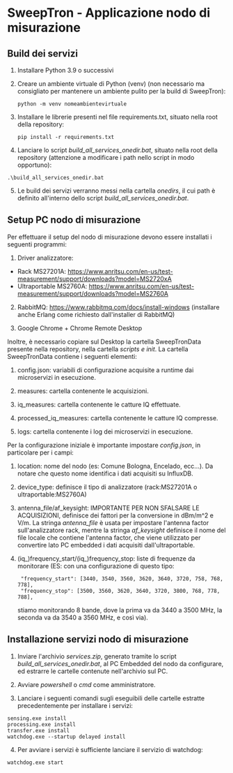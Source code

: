 # SweepTron - Applicazione nodo di misurazione

## Build dei servizi
1. Installare Python 3.9 o successivi
2. Creare un ambiente virtuale di Python (venv) (non necessario ma consigliato per mantenere un ambiente pulito per la build di SweepTron):
   
   ```
   python -m venv nomeambientevirtuale
   ```
   
3. Installare le librerie presenti nel file requirements.txt, situato nella root della repository:

   ```
   pip install -r requirements.txt
   ```

4. Lanciare lo script *build_all_services_onedir.bat*, situato nella root della repository (attenzione a modificare i path nello script in modo opportuno):

  ```
  .\build_all_services_onedir.bat
  ```

5. Le build dei servizi verranno messi nella cartella *onedirs*, il cui path è definito all'interno dello script *build_all_services_onedir.bat*.

## Setup PC nodo di misurazione
Per effettuare il setup del nodo di misurazione devono essere installati i seguenti programmi:

1. Driver analizzatore:
- Rack MS27201A: https://www.anritsu.com/en-us/test-measurement/support/downloads?model=MS2720xA
- Ultraportable MS2760A: https://www.anritsu.com/en-us/test-measurement/support/downloads?model=MS2760A

2. RabbitMQ: https://www.rabbitmq.com/docs/install-windows (installare anche Erlang come richiesto dall'installer di RabbitMQ)

3. Google Chrome + Chrome Remote Desktop

Inoltre, è necessario copiare sul Desktop la cartella SweepTronData presente nella repository, nella cartella *scripts e init*. La cartella SweepTronData contiene i seguenti elementi:

1. config.json: variabili di configurazione acquisite a runtime dai microservizi in esecuzione.

2. measures: cartella contenente le acquisizioni.

3. iq_measures: cartella contenente le catture IQ effettuate.

4. processed_iq_measures: cartella contenente le catture IQ compresse.

5. logs: cartella contenente i log dei microservizi in esecuzione.

Per la configurazione iniziale è importante impostare *config.json*, in particolare per i campi:

1. location: nome del nodo (es: Comune Bologna, Encelado, ecc...). Da notare che questo nome identifica i dati acquisiti su InfluxDB.

2. device_type: definisce il tipo di analizzatore (rack:MS27201A o ultraportable:MS2760A)

3. antenna_file/af_keysight: IMPORTANTE PER NON SFALSARE LE ACQUISIZIONI, definisce dei fattori per la conversione in dBm/m^2 e V/m. La stringa *antenna_file* è usata per impostare l'antenna factor sull'analizzatore rack, mentre la stringa *af_keysight* definisce il nome del file locale che contiene l'antenna factor, che viene utilizzato per convertire lato PC embedded i dati acquisiti dall'ultraportable.

4. (iq_)frequency_start/(iq_)frequency_stop: liste di frequenze da monitorare (ES: con una configurazione di questo tipo:
   ```
    "frequency_start": [3440, 3540, 3560, 3620, 3640, 3720, 758, 768, 778],
    "frequency_stop": [3500, 3560, 3620, 3640, 3720, 3800, 768, 778, 788],
   ```
   stiamo monitorando 8 bande, dove la prima va da 3440 a 3500 MHz, la seconda va da 3540 a 3560 MHz, e così via).

## Installazione servizi nodo di misurazione

1. Inviare l'archivio *services.zip*, generato tramite lo script *build_all_services_onedir.bat*, al PC Embedded del nodo da configurare, ed estrarre le cartelle contenute nell'archivio sul PC.

2. Avviare *powershell* o *cmd* come amministratore.

3. Lanciare i seguenti comandi sugli eseguibili delle cartelle estratte precedentemente per installare i servizi:

  ```
  sensing.exe install
  processing.exe install
  transfer.exe install
  watchdog.exe --startup delayed install
  ```

4. Per avviare i servizi è sufficiente lanciare il servizio di watchdog:
  
  ```
  watchdog.exe start
  ```
